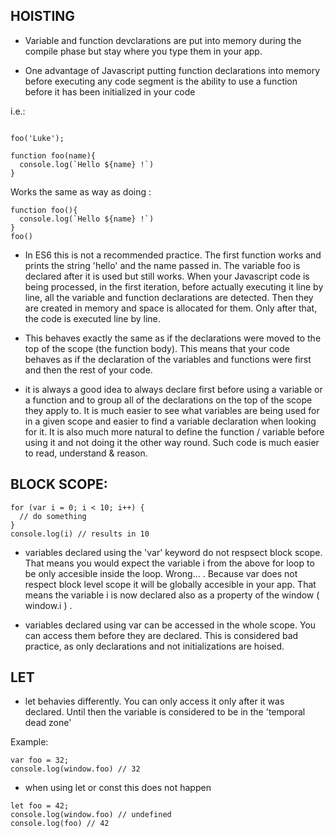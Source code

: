 ## HOISTING 

* Variable and function devclarations are put into memory during the compile phase but stay where you type them in your app. 

* One advantage of Javascript putting function declarations into memory before executing any code segment is the ability to use a function before it has been initialized in your code 




i.e.: 
``` 

foo('Luke'); 

function foo(name){
  console.log(`Hello ${name} !`) 
}
``` 

Works the same as way as doing : 

``` 
function foo(){
  console.log(`Hello ${name} !`) 
}
foo() 
```

 * In ES6 this is not a recommended practice. The first function works and prints the string      'hello' and the name passed in. The variable foo is declared after it is used but still works. When your Javascript code is being processed, in the first iteration, before actually executing it line by line, all the variable and function declarations are detected. Then they are created in memory and space is allocated for them. Only after that, the code is executed line by line. 

 * This behaves exactly the same as if the declarations were moved to the top of the scope (the function body). This means that your code behaves as if the declaration of the variables and functions were first and then the rest of your code. 

 * it is always a good idea to always declare first before using a variable or a function and to group all of the declarations on the top of the scope they apply to. It is much easier to see what variables are being used for in a given scope and easier to find a variable declaration when looking for it. It is also much more natural to define the function / variable before using it and not doing it the other way round. Such code is much easier to read, understand & reason. 


## BLOCK SCOPE: 

```
for (var i = 0; i < 10; i++) { 
  // do something 
}
console.log(i) // results in 10 
``` 

 * variables declared using the 'var' keyword do not respsect block scope. That means you would expect the variable i from the above for loop to be only accesible inside the loop. Wrong... . 
 Because var does not respect block level scope it will be globally accesible in your app. That means the variable i is now declared also as a property of the window ( window.i ) . 

 *  variables declared using var can be accessed in the whole scope. You can access them before they are declared. This is considered bad practice, as only declarations and not initializations are hoised. 

 ## LET 
  * let behavies differently. You can only access it only after it was declared. Until then the variable is considered to be in the 'temporal dead zone'


  Example: 

  ```
  var foo = 32; 
  console.log(window.foo) // 32 
  ``` 

  * when using let or const this does not happen 

  ``` 
  let foo = 42; 
  console.log(window.foo) // undefined 
  console.log(foo) // 42 
  ```
